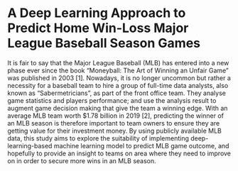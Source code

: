 # A Deep Learning Approach to Predict Home Win-Loss Major League Baseball Season Games
It is fair to say that the Major League Baseball (MLB) has entered into a new phase ever since the book “Moneyball: The Art of Winning an Unfair Game” was published in 2003 [1]. Nowadays, it is no longer uncommon but rather a necessity for a baseball team to hire a group of full-time data analysts, also known as “Sabermetricians”, as part of the front office team. They analyse game statistics and players performance; and use the analysis result to augment game decision making that give the team a winning edge. With an average MLB team worth $1.78 billion in 2019 [2], predicting the winner of an MLB season is therefore important to team owners to ensure they are getting value for their investment money. By using publicly available MLB data, this study aims to explore the suitability of implementing deep-learning-based machine learning model to predict MLB game outcome, and hopefully to provide an insight to teams on area where they need to improve on in order to secure more wins in an MLB season.
